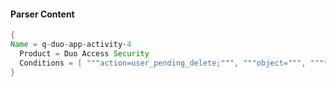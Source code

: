 #### Parser Content
```Java
{
Name = q-duo-app-activity-4
  Product = Duo Access Security
  Conditions = [ """action=user_pending_delete;""", """object=""", """timestamp=""" ]
}
```